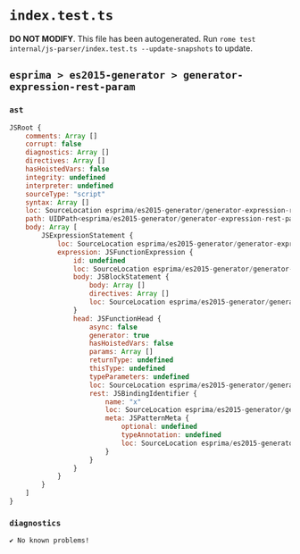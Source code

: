# `index.test.ts`

**DO NOT MODIFY**. This file has been autogenerated. Run `rome test internal/js-parser/index.test.ts --update-snapshots` to update.

## `esprima > es2015-generator > generator-expression-rest-param`

### `ast`

```javascript
JSRoot {
	comments: Array []
	corrupt: false
	diagnostics: Array []
	directives: Array []
	hasHoistedVars: false
	integrity: undefined
	interpreter: undefined
	sourceType: "script"
	syntax: Array []
	loc: SourceLocation esprima/es2015-generator/generator-expression-rest-param/input.js 1:0-2:0
	path: UIDPath<esprima/es2015-generator/generator-expression-rest-param/input.js>
	body: Array [
		JSExpressionStatement {
			loc: SourceLocation esprima/es2015-generator/generator-expression-rest-param/input.js 1:0-1:20
			expression: JSFunctionExpression {
				id: undefined
				loc: SourceLocation esprima/es2015-generator/generator-expression-rest-param/input.js 1:1-1:19
				body: JSBlockStatement {
					body: Array []
					directives: Array []
					loc: SourceLocation esprima/es2015-generator/generator-expression-rest-param/input.js 1:17-1:19
				}
				head: JSFunctionHead {
					async: false
					generator: true
					hasHoistedVars: false
					params: Array []
					returnType: undefined
					thisType: undefined
					typeParameters: undefined
					loc: SourceLocation esprima/es2015-generator/generator-expression-rest-param/input.js 1:10-1:16
					rest: JSBindingIdentifier {
						name: "x"
						loc: SourceLocation esprima/es2015-generator/generator-expression-rest-param/input.js 1:14-1:15 (x)
						meta: JSPatternMeta {
							optional: undefined
							typeAnnotation: undefined
							loc: SourceLocation esprima/es2015-generator/generator-expression-rest-param/input.js 1:14-1:15
						}
					}
				}
			}
		}
	]
}
```

### `diagnostics`

```
✔ No known problems!

```
